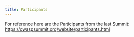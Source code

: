 ```yaml
---
title: Participants
---
```


For reference here are the Participants from the last Summit:
https://owaspsummit.org/website/participants.html